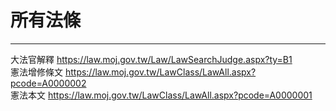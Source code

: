 # 所有法條

---

大法官解釋 <https://law.moj.gov.tw/Law/LawSearchJudge.aspx?ty=B1>  
憲法增修條文 <https://law.moj.gov.tw/LawClass/LawAll.aspx?pcode=A0000002>  
憲法本文 <https://law.moj.gov.tw/LawClass/LawAll.aspx?pcode=A0000001>  


